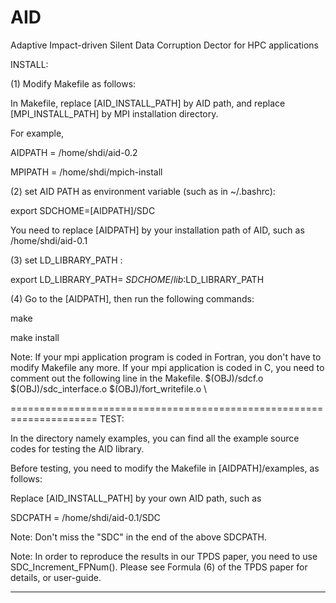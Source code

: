 # AID
Adaptive Impact-driven Silent Data Corruption Dector for HPC applications

INSTALL:

(1) Modify Makefile as follows:

In Makefile, replace [AID_INSTALL_PATH] by AID path, and replace [MPI_INSTALL_PATH] by MPI installation directory.

For example,

AIDPATH         = /home/shdi/aid-0.2

MPIPATH         = /home/shdi/mpich-install

(2) set AID PATH as environment variable (such as in ~/.bashrc):

export SDCHOME=[AIDPATH]/SDC

You need to replace [AIDPATH] by your installation path of AID, such as /home/shdi/aid-0.1

(3) set LD_LIBRARY_PATH :

export LD_LIBRARY_PATH= $SDCHOME/lib:$LD_LIBRARY_PATH

(4) Go to the [AIDPATH], then run the following commands:

make

make install

Note: If your mpi application program is coded in Fortran, you don't have to modify Makefile any more. If your mpi application is coded in C, you need to comment out the following line in the Makefile.
                        $(OBJ)/sdcf.o $(OBJ)/sdc_interface.o $(OBJ)/fort_writefile.o \


=====================================================================
TEST:

In the directory namely examples, you can find all the example source codes for testing the AID library.

Before testing, you need to modify the Makefile in [AIDPATH]/examples, as follows:

Replace [AID_INSTALL_PATH] by your own AID path, such as

SDCPATH         = /home/shdi/aid-0.1/SDC

Note: Don't miss the "SDC" in the end of the above SDCPATH.

Note: In order to reproduce the results in our TPDS paper, you need to use SDC_Increment_FPNum(). Please see Formula (6) of the TPDS paper for details, or user-guide.

------------------
